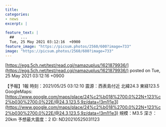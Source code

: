 ```yaml
---
title:   
categories:
- news
excerpt: |
  
feature_text: |
  ##   ...
  Tue, 25 May 2021 03:12:16  +0900
feature_image: "https://picsum.photos/2560/600?image=733"
image: "https://picsum.photos/2560/600?image=733"
---
```


[https://egg.5ch.net/test/read.cgi/namazuplus/1621879936/](https://egg.5ch.net/test/read.cgi/namazuplus/1621879936/)
posted on Tue, 25 May 2021 03:12:16  +0900

<!--more-->

【予報】1報 時刻：2021/05/25 03:12:10 震源：西表島付近 北緯24.3 東経123.5 GoogleMaps: [https://www.google.com/maps/place/24%c2%b018%2700.0%22N+123%c2%b030%2700.0%22E/@24.3,123.5,9z/data=!3m1!1e3](https://www.google.com/maps/place/24%c2%b018%2700.0%22N+123%c2%b030%2700.0%22E/@24.3,123.5,9z/data=!3m1!1e3) 規模：M3.5 深さ：20km 予想最大震度：2 ID: ND20210525031123
